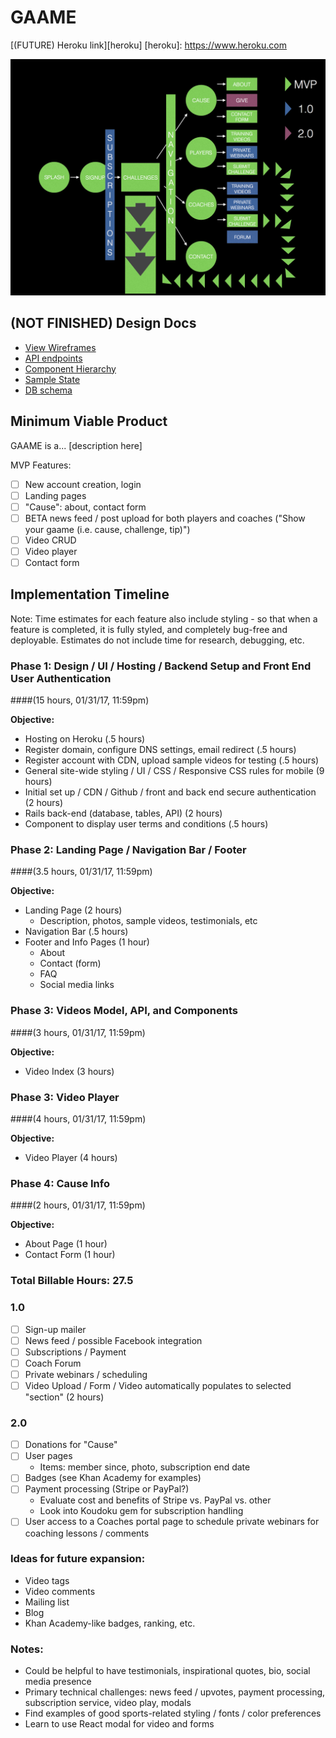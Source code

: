 # GAAME

[(FUTURE) Heroku link][heroku]
[heroku]: https://www.heroku.com

![Product Flow](/docs/product_flow.png?raw=true "Product Flow")

## (NOT FINISHED) Design Docs
* [View Wireframes][wireframes]
* [API endpoints][api-endpoints]
* [Component Hierarchy][component-hierarchy]
* [Sample State][sample-state]
* [DB schema][schema]

[wireframes]: docs/wireframes
[api-endpoints]: docs/api-endpoints.md
[component-hierarchy]: docs/component-hierarchy.md
[sample-state]: docs/sample-state.md
[schema]: docs/schema.md

## Minimum Viable Product

GAAME is a... [description here]

MVP Features:
- [ ] New account creation, login
- [ ] Landing pages
- [ ] "Cause": about, contact form
- [ ] BETA news feed / post upload for both players and coaches ("Show your gaame (i.e. cause, challenge, tip)")
- [ ] Video CRUD
- [ ] Video player
- [ ] Contact form

## Implementation Timeline
Note: Time estimates for each feature also include styling - so that when a feature is completed, it is fully styled, and completely bug-free and deployable. Estimates do not include time for research, debugging, etc.

### Phase 1: Design / UI / Hosting / Backend Setup and Front End User Authentication
####(15 hours, 01/31/17, 11:59pm)

**Objective:**
- Hosting on Heroku (.5 hours)
- Register domain, configure DNS settings, email redirect (.5 hours)
- Register account with CDN, upload sample videos for testing (.5 hours)
- General site-wide styling / UI / CSS / Responsive CSS rules for mobile  (9 hours)
- Initial set up / CDN / Github / front and back end secure authentication (2 hours)
- Rails back-end (database, tables, API) (2 hours)
- Component to display user terms and conditions (.5 hours)

### Phase 2: Landing Page / Navigation Bar / Footer
####(3.5 hours, 01/31/17, 11:59pm)

**Objective:**
- Landing Page (2 hours)
  - Description, photos, sample videos, testimonials, etc
- Navigation Bar (.5 hours)
- Footer and Info Pages (1 hour)
  - About
  - Contact (form)
  - FAQ
  - Social media links

### Phase 3: Videos Model, API, and Components
####(3 hours, 01/31/17, 11:59pm)

**Objective:**
- Video Index (3 hours)

### Phase 3: Video Player
####(4 hours, 01/31/17, 11:59pm)

**Objective:**
- Video Player (4 hours)

### Phase 4: Cause Info
####(2 hours, 01/31/17, 11:59pm)

**Objective:**
- About Page (1 hour)
- Contact Form (1 hour)

### Total Billable Hours: 27.5

### 1.0
- [ ] Sign-up mailer
- [ ] News feed / possible Facebook integration
- [ ] Subscriptions / Payment
- [ ] Coach Forum
- [ ] Private webinars / scheduling
- [ ] Video Upload / Form / Video automatically populates to selected "section" (2 hours)

### 2.0
- [ ] Donations for "Cause"
- [ ] User pages
   * Items: member since, photo, subscription end date
- [ ] Badges (see Khan Academy for examples)
- [ ] Payment processing (Stripe or PayPal?)
   * Evaluate cost and benefits of Stripe vs. PayPal vs. other
   * Look into Koudoku gem for subscription handling
- [ ] User access to a Coaches portal page to schedule private webinars for coaching lessons / comments

### Ideas for future expansion:
  * Video tags
  * Video comments
  * Mailing list
  * Blog
  * Khan Academy-like badges, ranking, etc.

### Notes:
 * Could be helpful to have testimonials, inspirational quotes, bio, social media presence
 * Primary technical challenges: news feed / upvotes, payment processing, subscription service, video play, modals
 * Find examples of good sports-related styling / fonts / color preferences
 * Learn to use React modal for video and forms
